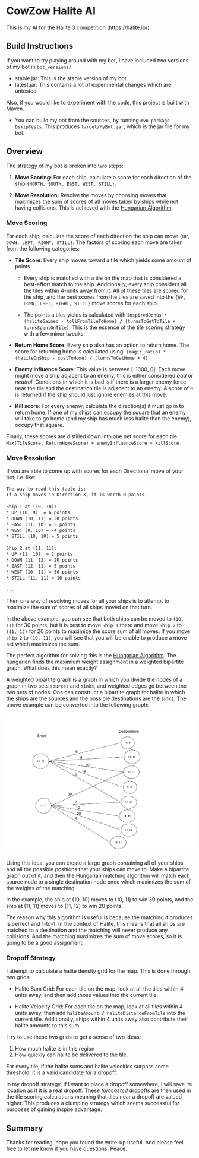 # CowZow Halite AI

This is my AI for the Halite 3 competition (https://halite.io/).

## Build Instructions

If you want to try playing around with my bot, I have included two versions of my bot in `bot_versions/`.
* stable.jar: This is the stable version of my bot.
* latest.jar: This contains a lot of experimental changes which are untested.

Also, if you would like to experiment with the code, this project is built with Maven.

* You can build my bot from the sources, by running `mvn package -DskipTests`. This produces `target/MyBot.jar`, which is the jar file for my bot.

## Overview

The strategy of my bot is broken into two steps:

1. **Move Scoring:** For each ship, calculate a score for each direction of the ship `{NORTH, SOUTH, EAST, WEST, STILL}`.

2. **Move Resolution:** Resolve the moves by choosing moves that maximizes the sum of scores of
all moves taken by ships while not having collisions. This is achieved with the
[Hungarian Algorithm](https://en.wikipedia.org/wiki/Hungarian_algorithm).

### Move Scoring

For each ship, calculate the score of each direction the ship can move `{UP, DOWN, LEFT, RIGHT, STILL}`.
The factors of scoring each move are taken from the following categories:

- **Tile Score**: Every ship moves toward a tile which yields some amount of points.

  - Every ship is matched with a tile on the map that is considered a best-effort match to the ship. Additionally,
    every ship considers all the tiles within 4-units away from it. All of these tiles are scored for the ship, and the best
    scores from the tiles are saved into the `{UP, DOWN, LEFT, RIGHT, STILL}` move scores for each ship.

  - The points a tiles yields is calculated with `inspiredBonus * (haliteGained - tollFromTileToHome) / (turnsToGetToTile + turnsSpentOnTile)`.
    This is the essence of the tile scoring strategy with a few minor tweaks.

* **Return Home Score**: Every ship also has an option to return home. The score for returning home is calculated
using: `(magic_ratio) * (haliteOnShip - costToHome) / (turnsToGetHome + 4)`.

* **Enemy Influence Score**: This value is between [-1000, 0]. Each move might move a ship adjacent to an
enemy, this is either considered *bad* or *neutral*. Conditions in which it
is bad is if there is a larger enemy force near the tile and the destination tile is adjacent to an enemy.
A score of `0` is returned if the ship should just ignore enemies at this move.

* **Kill score**: For every enemy, calculate the direction(s) it must go in to return home. If one of my ships can
occupy the square that an enemy will take to go home (and my ship has much less halite than the enemy), occupy that square.

Finally, these scores are distilled down into one net score for each tile:
`Max(TileScore, ReturnHomeScore) + enemyInfluenceScore + killScore`

### Move Resolution

If you are able to come up with scores for each Directional move of your bot, i.e. like:

```
The way to read this table is:
If a ship moves in Direction X, it is worth N points.

Ship 1 at (10, 10):
* UP (10, 9)  = 6 points
* DOWN (10, 11) = 30 points
* EAST (11, 10) = 5 points
* WEST (9, 10) = -4 points
* STILL (10, 10) = 5 points

Ship 2 at (11, 11):
* UP (11, 10)  = 2 points
* DOWN (11, 12) = 20 points
* EAST (12, 11) = 5 points
* WEST (10, 11) = 30 points
* STILL (11, 11) = 10 points

...
```

Then one way of resolving moves for all your ships is to attempt to maximize the sum of scores
of all ships moved on that turn. 

In the above example, you can see that both ships can be moved to `(10, 11)` for 30 points, but it
is best to move `Ship 1` there and move `Ship 2` to `(11, 12)` for 20 points to maximize the score
sum of all moves. If you move `ship 2` to `(10, 11)`, you will see that you will be unable to produce a move
set which maximizes the sum.

The perfect algorithm for solving this is the [Hungarian Algorithm](https://en.wikipedia.org/wiki/Hungarian_algorithm).
The hungarian finds the maximium weight assignment in a weighted bipartite graph.
What does this mean exactly? 

A weighted bipartite graph is a graph in which you divide the nodes of a graph in two sets `sources` and `sinks`, and weighted edges go between the two sets of nodes.
One can construct a bipartite graph for halite in which the ships are the sources and the possible destinations are the sinks.
The above example can be converted into the following graph:

![img1](assets/bipartitegraph_full.png)

Using this idea, you can create a large graph containing all of your ships and all the possible positions that your ships can move to.
Make a bipartite graph out of it, and then the Hungarian matching algorithm will match each source node to a single destination node once which maximizes the sum of the weights of the matching.

In the example, the ship at (10, 10) moves to (10, 11) to win 30 points, and the ship at (11, 11) moves to (11, 12) to win 20 points.

The reason why this algorithm is useful is because the matching it produces is perfect and 1-to-1.
In the context of Halite, this means that all ships are matched to a destination and the matching will never produce any collisions.
And the matching maximizes the sum of move scores, so it is going to be a good assignment. 

### Dropoff Strategy

I attempt to calculate a halite density grid for the map. This is done through two grids:

* Halite Sum Grid: For each tile on the map, look at all the tiles within 4 units away, and then add those values into the current tile.

* Halite Velocity Grid: For each tile on the map, look at all tiles within 4 units away, then add `haliteAmount / haliteDistanceFromTile` into the current tile.
Additionally, ships within 4 units away also contribute their halite amounts to this sum.

I try to use these two grids to get a sense of two ideas:

1. How much halite is in this region
2. How quickly can halite be delivered to the tile.

For every tile, if the halite sums and halite velocities surpass some threshold, it is a valid candidate for a dropoff.

In my dropoff strategy, if I want to place a dropoff somewhere, I will save its location as if it is a real dropoff.
These *forecasted* dropoffs are then used in the tile scoring calculations meaning that tiles near a dropoff are valued higher.
This produces a clumping strategy which seems successful for purposes of gaining inspire advantage.

## Summary

Thanks for reading, hope you found the write-up useful. And please feel free to let me know if you have questions. Peace.








